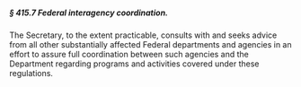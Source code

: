 ##### § 415.7 Federal interagency coordination. #####

The Secretary, to the extent practicable, consults with and seeks advice from all other substantially affected Federal departments and agencies in an effort to assure full coordination between such agencies and the Department regarding programs and activities covered under these regulations.